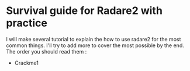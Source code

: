 # Survival guide for Radare2 with practice
I will make several tutorial to explain the how to use radare2 for the most common things. I'll try to add more to cover the most possible by the end.\
The order you should read them :
- Crackme1
